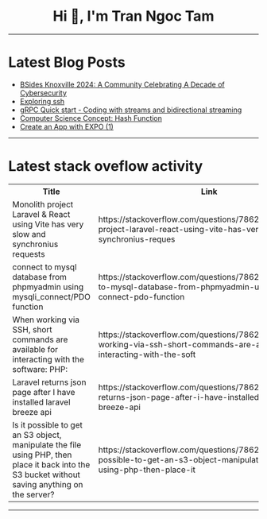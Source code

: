 <h1 align="center">Hi 👋, I'm Tran Ngoc Tam</h1>

---

# Latest Blog Posts 
<!-- BLOG-POST-LIST:START -->
- [BSides Knoxville 2024: A Community Celebrating A Decade of Cybersecurity](https://dev.to/gitguardian/bsides-knoxville-2024-a-community-celebrating-a-decade-of-cybersecurity-2mpf)
- [Exploring ssh](https://dev.to/georg4313/exploring-ssh-20oj)
- [gRPC Quick start - Coding with streams and bidirectional streaming](https://dev.to/andrefsilveira1/grpc-quick-start-coding-with-streams-and-bidirectional-streaming-4dkd)
- [Computer Science Concept: Hash Function](https://dev.to/sweta_kangurisonulkar_/computer-science-concept-hash-function-gm5)
- [Create an App with EXPO &lpar;1&rpar;](https://dev.to/alexander6/create-an-app-with-expo-1-28g9)
<!-- BLOG-POST-LIST:END -->

---

# Latest stack oveflow activity
<table>
  <tr><th>Title</th><th>Link</th></tr>
  <!-- STACKOVERFLOW:START --><tr><td>Monolith project Laravel &amp; React using Vite has very slow and synchronius requests</td><td>https://stackoverflow.com/questions/78620376/monolith-project-laravel-react-using-vite-has-very-slow-and-synchronius-reques</td></tr><tr><td>connect to mysql database from phpmyadmin using mysqli_connect/PDO function</td><td>https://stackoverflow.com/questions/78620330/connect-to-mysql-database-from-phpmyadmin-using-mysqli-connect-pdo-function</td></tr><tr><td>When working via SSH, short commands are available for interacting with the software: PHP:</td><td>https://stackoverflow.com/questions/78620322/when-working-via-ssh-short-commands-are-available-for-interacting-with-the-soft</td></tr><tr><td>Laravel returns json page after I have installed laravel breeze api</td><td>https://stackoverflow.com/questions/78620061/laravel-returns-json-page-after-i-have-installed-laravel-breeze-api</td></tr><tr><td>Is it possible to get an S3 object, manipulate the file using PHP, then place it back into the S3 bucket without saving anything on the server?</td><td>https://stackoverflow.com/questions/78620039/is-it-possible-to-get-an-s3-object-manipulate-the-file-using-php-then-place-it</td></tr><!-- STACKOVERFLOW:END -->
</table>

---


